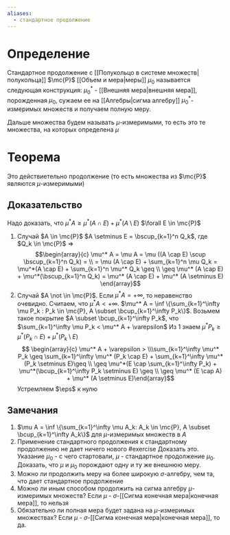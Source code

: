 ```yaml
---
aliases:
  - стандартное продолжение
---
```

# Определение
Стандартное продолжение с [[Полукольцо в системе множеств|полукольца]] $\mc{P}$ [[Объем и мера|меры]] $\mu_0$ называется следующая конструкция: $\mu_0^*$ - [[Внешняя мера|внешняя мера]], порожденная $\mu_0$, сужаем ее на [[Алгебры|сигма алгебру]] $\mu_0^*$-измеримых множеств и получаем полную меру.

Дальше множества будем называть $\mu$-измеримыми, то есть это те множества, на которых определена $\mu$
# Теорема
Это действиетельно продолжение (то есть множества из $\mc{P}$ являются $\mu$-измеримыми)
## Доказательство
Надо доказать, что $\mu^* A \geq \mu^*(A \cap E) + \mu^* (A \setminus E)$ $\forall E \in \mc{P}$ 
1. Случай $A \in \mc{P}$ $A \setminus E = \bscup_{k=1}^n Q_k$, где $Q_k \in \mc{P}$ $\Rightarrow$
   $$\begin{array}{c} \mu^* A = \mu A = \mu ((A \cap E) \scup \bscup_{k=1}^n Q_k) = \\ = \mu (A \cap E) + \sum_{k=1}^n \mu Q_k = \mu^*(A \cap E) + \sum_{k=1}^n \mu^* Q_k \geq \\ \geq \mu^* (A \cap E) + \mu^*(\bscup_{k=1}^n Q_k) = \mu^* (A \cap E) + \mu^* (A \setminus E)
   \end{array}$$
2. Случай $A \not \in \mc{P}$. Если $\mu^* A = +\infty$, то неравенство очевидно. Считаем, что $\mu^* A < +\infty$. $\mu^* A = \inf \{\sum_{k=1}^\infty \mu P_k : P_k \in \mc{P}, A \subset \bcup_{k=1}^\infty P_k\}$. Возьмем такое покрытие $A \subset \bcup_{k=1}^\infty P_k$, что $\sum_{k=1}^\infty \mu P_k < \mu^* A + \varepsilon$ 
   Из 1 знаем $\mu^* P_k \geq \mu^* (P_k \cap E) + \mu^*(P_k \setminus E)$ 
   $$
   \begin{array}{c}
   \mu^* A + \varepsilon > \\\sum_{k=1}^\infty \mu^* P_k \geq \sum_{k=1}^\infty \mu^* (P_k \cap E) + \sum_{k=1}^\infty \mu^*(P_k \setminus E)\geq \\ \geq \mu^*(E \cap \sum_{k=1}^\infty P_k) + \mu^*(\bcup_{k=1}^\infty P_k \setminus E) \geq \\ \geq \mu^* (E \cap A) + \mu^* (A \setminus E)\end{array}$$
   Устремляем $\eps$ к нулю
## Замечания
1. $\mu A = \inf \{\sum_{k=1}^\infty \mu A_k: A_k \in \mc{P}, A \subset \bcup_{k=1}^\infty A_k\}$ для $\mu$-измеримых множеств в $A$
2. Применение стандартного продолжения к стандартному продолжению не дает ничего нового
   #exercise Доказать это. Указание $\mu_0$ - с чего стартовали, $\mu$ - стандартное продолжение $\mu_0$. Доказать, что $\mu$ и $\mu_0$ порождают одну и ту же внешнюю меру.
3. Можно ли продолжить меру на более широкую $\sigma$-алгебру, чем та, что дает стандартное продолжение
4. Можно ли иным способом продолжить на сигма алгебру $\mu$-измеримых множеств?
   Если $\mu$ - $\sigma$-[[Сигма конечная мера|конечная мера]], то нельзя
5. Обязательно ли полная мера будет задана на $\mu$-измеримых множествах? 
   Если $\mu$ - $\sigma$-[[Сигма конечная мера|конечная мера]], то да.
